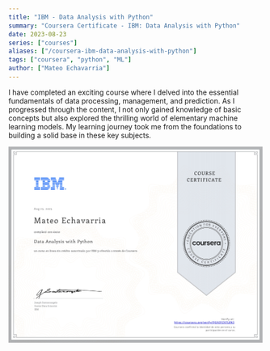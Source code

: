 ```yaml
---
title: "IBM - Data Analysis with Python"
summary: "Coursera Certificate - IBM: Data Analysis with Python"
date: 2023-08-23
series: ["courses"]
aliases: ["/coursera-ibm-data-analysis-with-python"]
tags: ["coursera", "python", "ML"]
author: ["Mateo Echavarria"]
---
```


I have completed an exciting course where I delved into the essential fundamentals of data processing, management, and prediction. As I progressed through the content, I not only gained knowledge of basic concepts but also explored the thrilling world of elementary machine learning models. My learning journey took me from the foundations to building a solid base in these key subjects.

![IBM - Data Analysis with Python](https://raw.githubusercontent.com/TeoEchavarria/TeoEchavarria.github.io/master/images/certificates/coursera_IBM_DBP.jpg#center)
